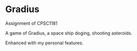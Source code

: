 # Gradius
Assignment of CPSC1181

A game of Gradius, a space ship doging, shooting asteroids. 

Enhanced with my personal features.
